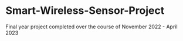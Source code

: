 # Smart-Wireless-Sensor-Project

Final year project completed over the course of November 2022 - April 2023
